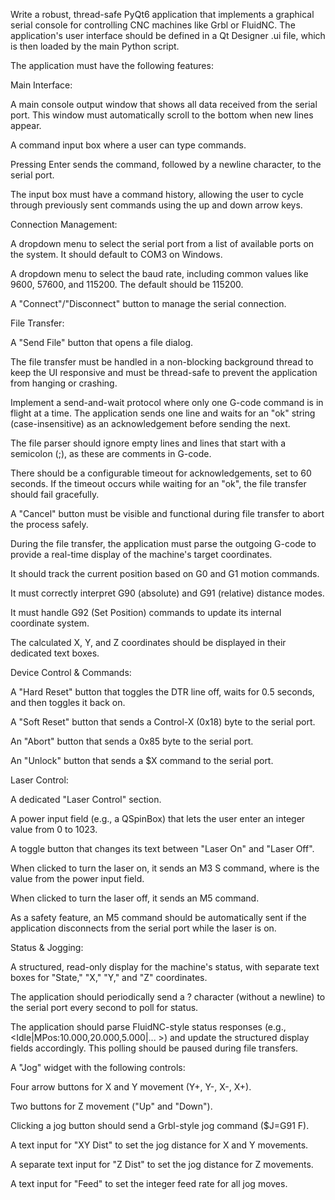 Write a robust, thread-safe PyQt6 application that implements a graphical serial console for controlling CNC machines like Grbl or FluidNC. The application's user interface should be defined in a Qt Designer .ui file, which is then loaded by the main Python script.

The application must have the following features:

Main Interface:

A main console output window that shows all data received from the serial port. This window must automatically scroll to the bottom when new lines appear.

A command input box where a user can type commands.

Pressing Enter sends the command, followed by a newline character, to the serial port.

The input box must have a command history, allowing the user to cycle through previously sent commands using the up and down arrow keys.

Connection Management:

A dropdown menu to select the serial port from a list of available ports on the system. It should default to COM3 on Windows.

A dropdown menu to select the baud rate, including common values like 9600, 57600, and 115200. The default should be 115200.

A "Connect"/"Disconnect" button to manage the serial connection.

File Transfer:

A "Send File" button that opens a file dialog.

The file transfer must be handled in a non-blocking background thread to keep the UI responsive and must be thread-safe to prevent the application from hanging or crashing.

Implement a send-and-wait protocol where only one G-code command is in flight at a time. The application sends one line and waits for an "ok" string (case-insensitive) as an acknowledgement before sending the next.

The file parser should ignore empty lines and lines that start with a semicolon (;), as these are comments in G-code.

There should be a configurable timeout for acknowledgements, set to 60 seconds. If the timeout occurs while waiting for an "ok", the file transfer should fail gracefully.

A "Cancel" button must be visible and functional during file transfer to abort the process safely.

During the file transfer, the application must parse the outgoing G-code to provide a real-time display of the machine's target coordinates.

It should track the current position based on G0 and G1 motion commands.

It must correctly interpret G90 (absolute) and G91 (relative) distance modes.

It must handle G92 (Set Position) commands to update its internal coordinate system.

The calculated X, Y, and Z coordinates should be displayed in their dedicated text boxes.

Device Control & Commands:

A "Hard Reset" button that toggles the DTR line off, waits for 0.5 seconds, and then toggles it back on.

A "Soft Reset" button that sends a Control-X (0x18) byte to the serial port.

An "Abort" button that sends a 0x85 byte to the serial port.

An "Unlock" button that sends a $X command to the serial port.

Laser Control:

A dedicated "Laser Control" section.

A power input field (e.g., a QSpinBox) that lets the user enter an integer value from 0 to 1023.

A toggle button that changes its text between "Laser On" and "Laser Off".

When clicked to turn the laser on, it sends an M3 S<power> command, where <power> is the value from the power input field.

When clicked to turn the laser off, it sends an M5 command.

As a safety feature, an M5 command should be automatically sent if the application disconnects from the serial port while the laser is on.

Status & Jogging:

A structured, read-only display for the machine's status, with separate text boxes for "State," "X," "Y," and "Z" coordinates.

The application should periodically send a ? character (without a newline) to the serial port every second to poll for status.

The application should parse FluidNC-style status responses (e.g., <Idle|MPos:10.000,20.000,5.000|... >) and update the structured display fields accordingly. This polling should be paused during file transfers.

A "Jog" widget with the following controls:

Four arrow buttons for X and Y movement (Y+, Y-, X-, X+).

Two buttons for Z movement ("Up" and "Down").

Clicking a jog button should send a Grbl-style jog command ($J=G91 <axis><distance> F<feed>).

A text input for "XY Dist" to set the jog distance for X and Y movements.

A separate text input for "Z Dist" to set the jog distance for Z movements.

A text input for "Feed" to set the integer feed rate for all jog moves.